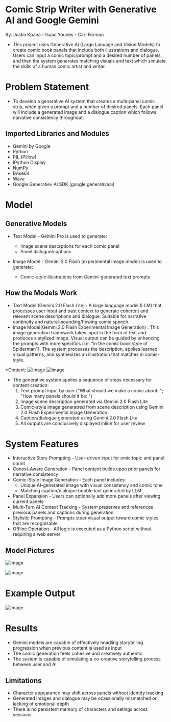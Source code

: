 # Comic Strip Writer with Generative AI and Google Gemini
By: Justin Kpana - Isaac Younes - Carl Forman
* This project uses Generative AI (Large Lanuage and Vision Models) to create comic book panels that include both illustrations and dialogue. Users can input a comic topic/prompt and a desired number of panels, and then the system generates matching visuals and text which simulate the skills of a human comic artist and writer.
  
# Problem Statement
* To develop a generative AI system that creates a multi-panel comic strip, when given a prompt and a number of desired panels. Each panel will include a generated image and a dialogue caption which follows narrative consistency throughout.

## Imported Libraries and Modules
* Gemini by Google
* Python
* PIL (Pillow)
* IPython Display
* NumPy
* BAse64
* Wave
* Google Generatiev AI SDK (google.generativeai)

# Model
## Generative Models
* Text Model - Gemini Pro is used to generate:
  * Image scene descrptions for each comic panel
  * Panel dialogue/captions

* Image Model - Gemini 2.0 Flash (experimental image model) is used to generate:
  * Comic-style illustrations from Gemini-generated text prompts

## How the Models Work
* Text Model (Gemini 2.0 Flash Lite) : A large language model (LLM) that processes user input and past context to generate coherent and relevant scene descriptions and dialogue. Suitable for narrative continuity and natural-sounding/flowing comic speech.
* Image Model(Gemini 2.0 Flash Experimental Image Generation) : This image generation framework takes input in the form of text and produces a stylized image. Visual output can be guided by enhancing the prompts with more specifics (i.e. "in the comic book style of Spiderman"). The system processes the description, applies learned visual patterns, and synthesizes an illustration that matches in comic-style.

*Context: 
![image](https://github.com/user-attachments/assets/f095d81a-654f-4e47-b0f3-0765dc941161)
![image](https://github.com/user-attachments/assets/682df9eb-edf2-4afc-9a4b-717c399b6c5b)



* The generative system applies a sequence of steps necessary for content creation:
  1. Text prompt input by user ("What should we make a comic about: "; "How many panels should it be: ")
  2. Image scene description generated via Gemini 2.0 Flash Lite
  3. Comic-style image generatred from scene description using Gemini 2.0 Flash Experimental Image Generation
  4. Caption/dialogue generated using Gemini 2.0 Flash Lite
  5. All outputs are conclusively displayed inline for user review

# System Features
* Interactive Story Prompting - User-driven input for omic topic and panel count
* Conext-Aware Generation - Panel content builds upon prior panels for narrative consistency
* Comic-Style Image Generation - Each panel includes:
  * Unique AI-generated image with visual consistency and comic tone
  * Matching caption/dialogue bubble text generated by LLM
* Panel Expansion - Users can optionally add more panels after viewing current panels
* Multi-Turn AI Context Tracking - System preserves and references previous panels and captions during generation
* Stylistic Prompting - Prompts steer visual output toward comic styles that are recognizable
* Offline Operation - All logic is executed as a Python script without requiring a web server
  
## Model Pictures
![image](https://github.com/user-attachments/assets/7288c54a-8734-48f3-8b7e-11164967267a)

![image](https://github.com/user-attachments/assets/0da96075-2474-401d-b653-ecc2686077d8)
# Example Output

![image](https://github.com/user-attachments/assets/7e5e88e7-0e45-44f4-97a7-113d33160c38)


# Results
* Gemini models are capable of effectively hnadling storytelling progression when previous content is used as input
* The comic generation feels cohesive and creatively authentic
* The system is capable of simulating a co-creative storytelling process between user and AI.

## Limitations
* Character appearance may shift across panels without identity tracking
* Generated images and dialogue may be ocassionally mismatched or lacking of emotional depth
* There is no persistent memory of characters and setings across sessions
